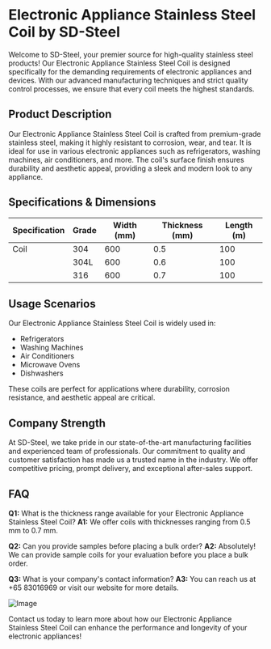 # Electronic Appliance Stainless Steel Coil by SD-Steel

Welcome to SD-Steel, your premier source for high-quality stainless steel products! Our Electronic Appliance Stainless Steel Coil is designed specifically for the demanding requirements of electronic appliances and devices. With our advanced manufacturing techniques and strict quality control processes, we ensure that every coil meets the highest standards.

## Product Description
Our Electronic Appliance Stainless Steel Coil is crafted from premium-grade stainless steel, making it highly resistant to corrosion, wear, and tear. It is ideal for use in various electronic appliances such as refrigerators, washing machines, air conditioners, and more. The coil's surface finish ensures durability and aesthetic appeal, providing a sleek and modern look to any appliance.

## Specifications & Dimensions
| Specification | Grade | Width (mm) | Thickness (mm) | Length (m) |
|---------------|-------|------------|-----------------|-------------|
| Coil          | 304   | 600        | 0.5             | 100         |
|               | 304L  | 600        | 0.6             | 100         |
|               | 316   | 600        | 0.7             | 100         |

## Usage Scenarios
Our Electronic Appliance Stainless Steel Coil is widely used in:
- Refrigerators
- Washing Machines
- Air Conditioners
- Microwave Ovens
- Dishwashers

These coils are perfect for applications where durability, corrosion resistance, and aesthetic appeal are critical.

## Company Strength
At SD-Steel, we take pride in our state-of-the-art manufacturing facilities and experienced team of professionals. Our commitment to quality and customer satisfaction has made us a trusted name in the industry. We offer competitive pricing, prompt delivery, and exceptional after-sales support.

## FAQ
**Q1:** What is the thickness range available for your Electronic Appliance Stainless Steel Coil?
**A1:** We offer coils with thicknesses ranging from 0.5 mm to 0.7 mm.

**Q2:** Can you provide samples before placing a bulk order?
**A2:** Absolutely! We can provide sample coils for your evaluation before you place a bulk order.

**Q3:** What is your company's contact information?
**A3:** You can reach us at +65 83016969 or visit our website for more details.

![Image](https://github.com/user-attachments/assets/2567258e-e124-4816-932d-1809bd27ef0b)

Contact us today to learn more about how our Electronic Appliance Stainless Steel Coil can enhance the performance and longevity of your electronic appliances!